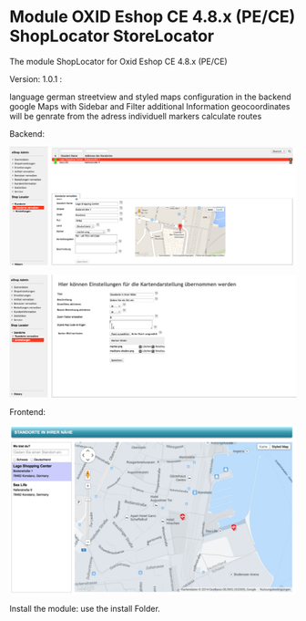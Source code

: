 Module OXID Eshop CE 4.8.x (PE/CE) ShopLocator StoreLocator
============================================================


The module ShopLocator for Oxid Eshop CE 4.8.x (PE/CE)

Version: 1.0.1 :

language german
streetview and styled maps
configuration in the backend
google Maps with Sidebar and Filter
additional Information
geocoordinates will be genrate from the adress
individuell markers
calculate routes 

Backend:

![ScreenShot](https://raw.githubusercontent.com/philhecht/Module_OXID_EShop_ShopLocator/master/screenshots/backend1.png)

![ScreenShot1](https://raw.githubusercontent.com/philhecht/Module_OXID_EShop_ShopLocator/master/screenshots/backend2.png)

Frontend:

![ScreenShot2](https://raw.githubusercontent.com/philhecht/Module_OXID_EShop_ShopLocator/master/screenshots/frontend.png)


Install the module: use the install Folder.


